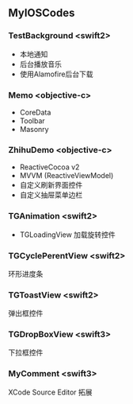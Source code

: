 ## MyIOSCodes

### TestBackground \<swift2\>

- 本地通知
- 后台播放音乐
- 使用Alamofire后台下载

### Memo \<objective-c\>

- CoreData
- Toolbar
- Masonry

### ZhihuDemo \<objective-c\>

- ReactiveCocoa v2
- MVVM (ReactiveViewModel)
- 自定义刷新界面控件
- 自定义抽屉菜单边栏

### TGAnimation \<swift2\>

- TGLoadingView 加载旋转控件

### TGCyclePerentView \<swift2\>

环形进度条

### TGToastView \<swift2\>

弹出框控件

### TGDropBoxView \<swift3\>

下拉框控件

### MyComment \<swift3\>

XCode Source Editor 拓展


